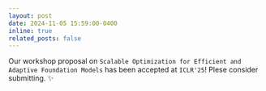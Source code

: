 ```yaml
---
layout: post
date: 2024-11-05 15:59:00-0400
inline: true
related_posts: false
---
```

Our workshop proposal on `Scalable Optimization for Efficient and Adaptive Foundation Models` has been accepted at `ICLR'25`! Plese consider submitting. :sparkles: